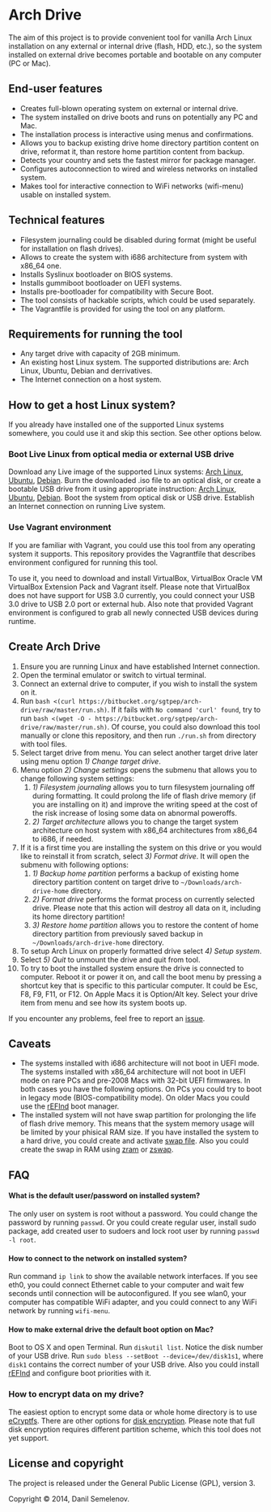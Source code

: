 # Arch Drive

The aim of this project is to provide convenient tool for vanilla Arch Linux installation on any external or internal drive (flash, HDD, etc.), so the system installed on external drive becomes portable and bootable on any computer (PC or Mac).

## End-user features

- Creates full-blown operating system on external or internal drive.
- The system installed on drive boots and runs on potentially any PC and Mac.
- The installation process is interactive using menus and confirmations.
- Allows you to backup existing drive home directory partition content on drive, reformat it, than restore home partition content from backup.
- Detects your country and sets the fastest mirror for package manager.
- Configures autoconnection to wired and wireless networks on installed system.
- Makes tool for interactive connection to WiFi networks (wifi-menu) usable on installed system.

## Technical features

- Filesystem journaling could be disabled during format (might be useful for installation on flash drives).
- Allows to create the system with i686 architecture from system with x86\_64 one.
- Installs Syslinux bootloader on BIOS systems.
- Installs gummiboot bootloader on UEFI systems.
- Installs pre-bootloader for compatibility with Secure Boot.
- The tool consists of hackable scripts, which could be used separately.
- The Vagrantfile is provided for using the tool on any platform.

## Requirements for running the tool

- Any target drive with capacity of 2GB minimum.
- An existing host Linux system. The supported distributions are: Arch Linux, Ubuntu, Debian and derrivatives.
- The Internet connection on a host system.

## How to get a host Linux system?

If you already have installed one of the supported Linux systems somewhere, you could use it and skip this section. See other options below.

### Boot Live Linux from optical media or external USB drive

Download any Live image of the supported Linux systems: [Arch Linux](https://www.archlinux.org/download/), [Ubuntu](http://www.ubuntu.com/download/desktop/), [Debian](http://live.debian.net/cdimage/release/stable+nonfree/). Burn the downloaded .iso file to an optical disk, or create a bootable USB drive from it using appropriate instruction: [Arch Linux](https://wiki.archlinux.org/index.php/USB_Flash_Installation_Media), [Ubuntu](http://www.ubuntu.com/download/desktop/), [Debian](http://live.debian.net/manual/stable/html/live-manual/the-basics.en.html#181). Boot the system from optical disk or USB drive. Establish an Internet connection on running Live system.

### Use Vagrant environment

If you are familiar with Vagrant, you could use this tool from any operating system it supports. This repository provides the Vagrantfile that describes environment configured for running this tool.

To use it, you need to download and install VirtualBox, VirtualBox Oracle VM VirtualBox Extension Pack and Vagrant itself. Please note that VirtualBox does not have support for USB 3.0 currently, you could connect your USB 3.0 drive to USB 2.0 port or external hub. Also note that provided Vagrant environment is configured to grab all newly connected USB devices during runtime.

## Create Arch Drive

1. Ensure you are running Linux and have established Internet connection.
2. Open the terminal emulator or switch to virtual terminal.
3. Connect an external drive to computer, if you wish to install the system on it.
4. Run `bash <(curl https://bitbucket.org/sgtpep/arch-drive/raw/master/run.sh)`. If it fails with `No command 'curl' found`, try to run `bash <(wget -O - https://bitbucket.org/sgtpep/arch-drive/raw/master/run.sh)`. Of course, you could also download this tool manually or clone this repository, and then run `./run.sh` from directory with tool files.
5. Select target drive from menu. You can select another target drive later using menu option *1) Change target drive*.
6. Menu option *2) Change settings* opens the submenu that allows you to change following system settings:
    1. *1) Filesystem journaling* allows you to turn filesystem journaling off during formatting. It could prolong the life of flash drive memory (if you are installing on it) and improve the writing speed at the cost of the risk increase of losing some data on abnormal poweroffs.
    2. *2) Target architecture* allows you to change the target system architecture on host system with x86\_64 architectures from x86\_64 to i686, if needed.
7. If it is a first time you are installing the system on this drive or you would like to reinstall it from scratch, select *3) Format drive*. It will open the submenu with following options:
    1. *1) Backup home partition* performs a backup of existing home directory partition content on target drive to `~/Downloads/arch-drive-home` directory.
    2. *2) Format drive* performs the format process on currently selected drive. Please note that this action will destroy all data on it, including its home directory partition!
    3. *3) Restore home partition* allows you to restore the content of home directory partition from previously saved backup in `~/Downloads/arch-drive-home` directory.
8. To setup Arch Linux on properly formatted drive select *4) Setup system*.
9. Select *5) Quit* to unmount the drive and quit from tool.
10. To try to boot the installed system ensure the drive is connected to computer. Reboot it or power it on, and call the boot menu by pressing a shortcut key that is specific to this particular computer. It could be Esc, F8, F9, F11, or F12. On Apple Macs it is Option/Alt key. Select your drive item from menu and see how its system boots up.

If you encounter any problems, feel free to report an [issue](https://bitbucket.org/sgtpep/arch-drive/issues).

## Caveats

- The systems installed with i686 architecture will not boot in UEFI mode. The systems installed with x86\_64 architecture will not boot in UEFI mode on rare PCs and pre-2008 Macs with 32-bit UEFI firmwares. In both cases you have the following options. On PCs you could try to boot in legacy mode (BIOS-compatibility mode). On older Macs you could use the [rEFInd](http://www.rodsbooks.com/refind/) boot manager.
- The installed system will not have swap partition for prolonging the life of flash drive memory. This means that the system memory usage will be limited by your phisical RAM size. If you have installed the system to a hard drive, you could create and activate [swap file](https://wiki.archlinux.org/index.php/Swap#Swap_file). Also you could create the swap in RAM using [zram](https://wiki.archlinux.org/index.php/maximizing_performance#Compcache.2FZram_or_zswap) or [zswap](https://wiki.archlinux.org/index.php/Zswap).

## FAQ

#### What is the default user/password on installed system?

The only user on system is root without a password. You could change the password by running `passwd`. Or you could create regular user, install sudo package, add created user to sudoers and lock root user by running `passwd -l root`. 

#### How to connect to the network on installed system?

Run command `ip link` to show the available network interfaces. If you see eth0, you could connect Ethernet cable to your computer and wait few seconds until connection will be autoconfigured. If you see wlan0, your computer has compatible WiFi adapter, and you could connect to any WiFi network by running `wifi-menu`.

#### How to make external drive the default boot option on Mac?

Boot to OS X and open Terminal. Run `diskutil list`. Notice the disk number of your USB drive. Run `sudo bless --setBoot --device=/dev/disk1s1`, where `disk1` contains the correct number of your USB drive. Also you could install [rEFInd](http://www.rodsbooks.com/refind/) and configure boot priorities with it.

### How to encrypt data on my drive?

The easiest option to encrypt some data or whole home directory is to use [eCryptfs](https://wiki.archlinux.org/index.php/ECryptfs). There are other options for [disk encryption](https://wiki.archlinux.org/index.php/Disk_encryption). Please note that full disk encryption requires different partition scheme, which this tool does not yet support.

## License and copyright

The project is released under the General Public License (GPL), version 3.

Copyright © 2014, Danil Semelenov.
